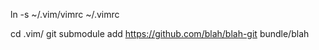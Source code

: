 
ln -s ~/.vim/vimrc ~/.vimrc

cd .vim/
git submodule add https://github.com/blah/blah-git bundle/blah

